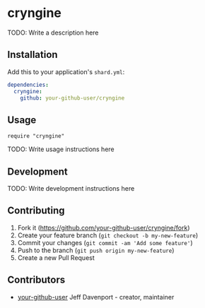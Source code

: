 # cryngine

TODO: Write a description here

## Installation

Add this to your application's `shard.yml`:

```yaml
dependencies:
  cryngine:
    github: your-github-user/cryngine
```

## Usage

```crystal
require "cryngine"
```

TODO: Write usage instructions here

## Development

TODO: Write development instructions here

## Contributing

1. Fork it (<https://github.com/your-github-user/cryngine/fork>)
2. Create your feature branch (`git checkout -b my-new-feature`)
3. Commit your changes (`git commit -am 'Add some feature'`)
4. Push to the branch (`git push origin my-new-feature`)
5. Create a new Pull Request

## Contributors

- [your-github-user](https://github.com/your-github-user) Jeff Davenport - creator, maintainer
